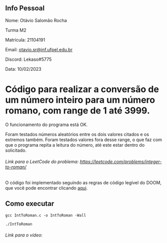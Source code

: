 ## Info Pessoal
Nome: Otávio Salomão Rocha

Turma M2

Matrícula: 21104191

Email: otavio.sr@inf.ufpel.edu.br

Discord: Lekaso#5775

Data: 10/02/2023

# Código para realizar a conversão de um número inteiro para um número romano, com range de 1 até 3999.

O funcionamento do programa está OK.

Foram testados números aleatórios entre os dois valores citados e os extremos também. Foram testados valores fora desse range, o que faz com que o programa repita a leitura do número, até este estar dentro do solicitado.

###### Link para o LeetCode do problema: https://leetcode.com/problems/integer-to-roman/

O código foi implementado seguindo as regras de código legível do DOOM, que você pode encontrar clicando <a href="https://fabiensanglard.net/fd_proxy/doom3/CodeStyleConventions.pdf">aqui</a>.

## Como executar
<pre><code>gcc IntToRoman.c -o IntToRoman -Wall</code></pre>

<pre><code>./IntToRoman</code></pre>

###### Link para o vídeo: 

